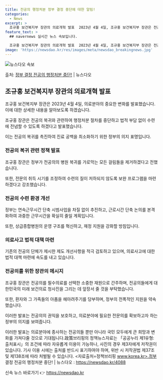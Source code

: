 ```yaml
---
title: 전공의 행정처분 정부 결정 중단에 대한 알림!
categories:
  - News
excerpt: >
  조규홍 보건복지부 장관의 의료개혁 발표  2023년 4월 4일, 조규홍 보건복지부 장관은 전공의 복귀와 관련…
feature_text: >
  ## navernews 실시간 뉴스 속보입니다.

  조규홍 보건복지부 장관의 의료개혁 발표  2023년 4월 4일, 조규홍 보건복지부 장관은 전공의 복귀와 관련…
image: 'https://newsdao.kr/res/images/meta/newsdao_breakingnews.jpg'
---
```


![뉴스다오 속보](https://newsdao.kr/res/images/meta/newsdao_breakingnews.jpg)

<p>출처: <a href="https://newsdao.kr/4088" rel="dofollow">정부 결정 전공의 행정처분 중단!</a> | 뉴스다오</p>

<h2 data-ke-size="size26">조규홍 보건복지부 장관의 의료개혁 발표</h2>
조규홍 보건복지부 장관은 2023년 4월 4일, 의료분야의 중요한 변화를 발표했습니다. 이에 대한 상세한 내용을 알아보도록 하겠습니다.

<p data-ke-size="size16">조규홍 장관은 전공의 복귀와 관련하여 행정처분 절차를 중단하고 법적 부담 없이 수련에 전념할 수 있도록 하겠다고 발표했습니다.</p>
<p data-ke-size="size16">이는 전공의 복귀를 촉진하여 진료 공백을 최소화하기 위한 정부의 의지 표명입니다.</p>

<h3>전공의 복귀 관련 정책 발표</h3>
<p data-ke-size="size16">조규홍 장관은 정부가 전공의의 병원 복귀를 가로막는 모든 걸림돌을 제거하겠다고 전했습니다.</p>
<p data-ke-size="size16">또한, 전문의 취득 시기를 조정하여 수련의 질이 저하되지 않도록 보완 프로그램을 마련하겠다고 강조했습니다.</p>

<h3>전공의 수련 환경 개선</h3>
<p data-ke-size="size16">정부는 연속근무시간 단축 시범사업을 차질 없이 추진하고, 근로시간 단축 논의를 본격화하여 과중한 근무시간을 확실히 줄일 계획입니다.</p>
<p data-ke-size="size16">또한, 상급종합병원의 운영 구조를 혁신하고, 재정 지원을 강화할 방침입니다.</p>

<h3>의료사고 법적 대책 마련</h3>
<p data-ke-size="size16">기존의 전공의 단체가 제시한 제도 개선사항을 적극 검토하고 있으며, 의료사고에 대한 법적 대책 마련에 속도를 내고 있습니다.</p>

<h3>전공의를 위한 장관의 메시지</h3>
<p data-ke-size="size16">조규홍 장관은 전공의를 필수의료를 선택한 소중한 재원으로 간주하며, 전공의들에게 대한민국의 미래 보건의료 청사진을 그리는 데 앞장서 줄 것을 부탁했습니다.</p>
<p data-ke-size="size16">또한, 환자와 그 가족들의 아픔을 헤아려주기를 당부하며, 정부의 전폭적인 지원을 약속했습니다.</p>
<p data-ke-size="size16">이러한 발표는 전공의의 권익을 보호하고, 의료분야에 필요한 전문의를 확보하고자 하는 정부의 의지를 보여줍니다.</p>

이러한 발표는 의료분야에 종사하는 전공의들 뿐만 아니라 국민 모두에게 큰 희망과 변화를 가져다줄 것으로 기대됩니다.政策브리핑의 정책뉴스자료는 「공공누리 제1유형:출처표시」의 조건에 따라 자유롭게 이용이 가능하나, 사진의 경우 제3자에게 저작권이 있습니다. 기사 이용 시에는 출처를 반드시 표기하여야 하며, 위반 시 저작권법 제37조 및 제138조에 따라 처벌될 수 있습니다. <자료출처=정책브리핑 www.korea.kr>.정부 결정 전공의 행정처분 중단! | 뉴스다오  : https://newsdao.kr/4088 

신속 뉴스 바로가기 👉 <a href="https://newsdao.kr" rel="dofollow">https://newsdao.kr</a>


